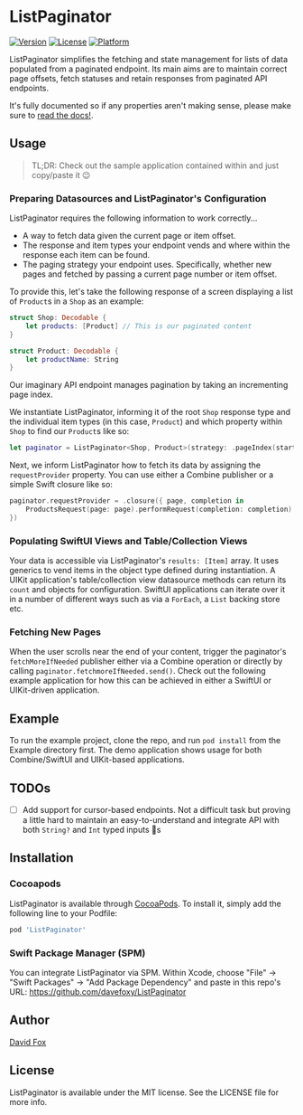 # ListPaginator

[![Version](https://img.shields.io/cocoapods/v/ListPaginator.svg?style=flat)](https://cocoapods.org/pods/ListPaginator)
[![License](https://img.shields.io/cocoapods/l/ListPaginator.svg?style=flat)](https://cocoapods.org/pods/ListPaginator)
[![Platform](https://img.shields.io/cocoapods/p/ListPaginator.svg?style=flat)](https://cocoapods.org/pods/ListPaginator)

ListPaginator simplifies the fetching and state management for lists of data populated from a paginated endpoint. Its main aims are to maintain correct page offsets, fetch statuses and retain responses from paginated API endpoints.

It's fully documented so if any properties aren't making sense, please make sure to [read the docs!](). 

## Usage

> TL;DR: Check out the sample application contained within and just copy/paste it 😉

### Preparing Datasources and ListPaginator's Configuration

ListPaginator requires the following information to work correctly...

- A way to fetch data given the current page or item offset.
- The response and item types your endpoint vends and where within the response each item can be found.
- The paging strategy your endpoint uses. Specifically, whether new pages and fetched by passing a current page number or item offset.

To provide this, let's take the following response of a screen displaying a list of `Product`s in a `Shop` as an example:

```swift
struct Shop: Decodable {
    let products: [Product] // This is our paginated content
}

struct Product: Decodable {
    let productName: String
}
```

Our imaginary API endpoint manages pagination by taking an incrementing page index.

We instantiate ListPaginator, informing it of the root `Shop` response type and the individual item types (in this case, `Product`) and which property within `Shop` to find our `Product`s like so:

```swift
let paginator = ListPaginator<Shop, Product>(strategy: .pageIndex(startingFrom: 1), responseItemsKeyPath: \.products)
```

Next, we inform ListPaginator how to fetch its data by assigning the `requestProvider` property. You can use either a Combine publisher or a simple Swift closure like so:

```swift
paginator.requestProvider = .closure({ page, completion in
    ProductsRequest(page: page).performRequest(completion: completion)
})
```

### Populating SwiftUI Views and Table/Collection Views

Your data is accessible via ListPaginator's `results: [Item]` array. It uses generics to vend items in the object type defined during instantiation. A UIKit application's table/collection view datasource methods can return its `count` and objects for configuration. SwiftUI applications can iterate over it in a number of different ways such as via a `ForEach`, a `List` backing store etc.

### Fetching New Pages

When the user scrolls near the end of your content, trigger the paginator's `fetchMoreIfNeeded` publisher either via a Combine operation or directly by calling `paginator.fetchmoreIfNeeded.send()`. Check out the following example application for how this can be achieved in either a SwiftUI or UIKit-driven application.

## Example

To run the example project, clone the repo, and run `pod install` from the Example directory first.
The demo application shows usage for both Combine/SwiftUI and UIKit-based applications.

## TODOs

- [ ] Add support for cursor-based endpoints. Not a difficult task but proving a little hard to maintain an easy-to-understand and integrate API with both `String?` and `Int` typed inputs 🤔s

## Installation

### Cocoapods

ListPaginator is available through [CocoaPods](https://cocoapods.org). To install
it, simply add the following line to your Podfile:

```ruby
pod 'ListPaginator'
```

### Swift Package Manager (SPM)

You can integrate ListPaginator via SPM. Within Xcode, choose "File" -> "Swift Packages" -> "Add Package Dependency" and paste in this repo's URL: https://github.com/davefoxy/ListPaginator

## Author

[David Fox](https://github.com/davefoxy/)


## License

ListPaginator is available under the MIT license. See the LICENSE file for more info.
